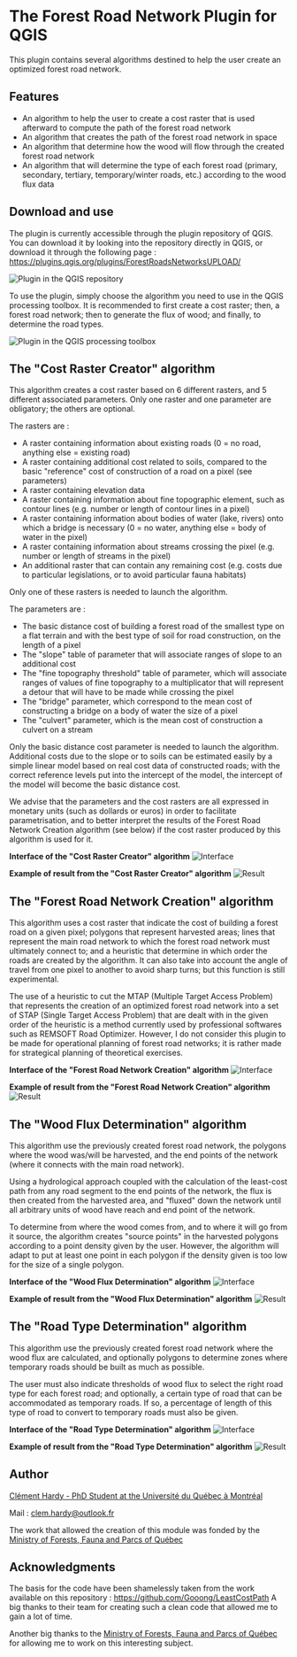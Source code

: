 # The Forest Road Network Plugin for QGIS

This plugin contains several algorithms destined to help the user create an optimized forest road network.

## Features

- An algorithm to help the user to create a cost raster that is used afterward to compute the path of the forest road network
- An algorithm that creates the path of the forest road network in space
- An algorithm that determine how the wood will flow through the created forest road network
- An algorithm that will determine the type of each forest road (primary, secondary, tertiary, temporary/winter roads, etc.) according to the wood flux data


## Download and use

The plugin is currently accessible through the plugin repository of QGIS. You can download it by looking into the repository directly in QGIS, or download it through the following page : https://plugins.qgis.org/plugins/ForestRoadsNetworksUPLOAD/

![Plugin in the QGIS repository](Test_data/images/PluginInRepository.PNG)

To use the plugin, simply choose the algorithm you need to use in the QGIS processing toolbox. It is recommended to first create a cost raster; then, a forest road network; then to generate the flux of wood; and finally, to determine the road types.

![Plugin in the QGIS processing toolbox](Test_data/images/PluginInToolbox.PNG)

## The "Cost Raster Creator" algorithm

This algorithm creates a cost raster based on 6 different rasters, and 5 different associated parameters. Only one raster and one parameter are obligatory; the others are optional.

The rasters are :

- A raster containing information about existing roads (0 = no road, anything else = existing road)
- A raster containing additional cost related to soils, compared to the basic "reference" cost of construction of a road on a pixel (see parameters)
- A raster containing elevation data
- A raster containing information about fine topographic element, such as contour lines (e.g. number or length of contour lines in a pixel)
- A raster containing information about bodies of water (lake, rivers) onto which a bridge is necessary (0 = no water, anything else = body of water in the pixel)
- A raster containing information about streams crossing the pixel (e.g. number or length of streams in the pixel)
- An additional raster that can contain any remaining cost (e.g. costs due to particular legislations, or to avoid particular fauna habitats)

Only one of these rasters is needed to launch the algorithm.

The parameters are :

- The basic distance cost of building a forest road of the smallest type on a flat terrain and with the best type of soil for road construction, on the length of a pixel
- The "slope" table of parameter that will associate ranges of slope to an additional cost
- The "fine topography threshold" table of parameter, which will associate ranges of values of fine topography to a multiplicator that will represent a detour that will have to be made while crossing the pixel
- The "bridge" parameter, which correspond to the mean cost of constructing a bridge on a body of water the size of a pixel
- The "culvert" parameter, which is the mean cost of construction a culvert on a stream

Only the basic distance cost parameter is needed to launch the algorithm. Additional costs due to the slope or to soils can be estimated easily by a simple linear model based on real cost data of constructed roads; with the correct reference levels put into the intercept of the model, the intercept of the model will become the basic distance cost.

We advise that the parameters and the cost rasters are all expressed in monetary units (such as dollards or euros) in order to facilitate parametrisation, and to better interpret the results of the Forest Road Network Creation algorithm (see below) if the cost raster produced by this algorithm is used for it.
 
**Interface of the "Cost Raster Creator" algorithm**
![Interface](Test_data/images/CostRasterCreator_Interface.PNG)

**Example of result from the "Cost Raster Creator" algorithm**
![Result](Test_data/images/CostRasterCreator_Result.png)


## The "Forest Road Network Creation" algorithm

This algorithm uses a cost raster that indicate the cost of building a forest road on a given pixel; polygons that represent harvested areas; lines that represent the main road network to which the forest road network must ultimately connect to; and a heuristic that determine in which order the roads are created by the algorithm. It can also take into account the angle of travel from one pixel to another to avoid sharp turns; but this function is still experimental.

The use of a heuristic to cut the MTAP (Multiple Target Access Problem) that represents the creation of an optimized forest road network into a set of STAP (Single Target Access Problem) that are dealt with in the given order of the heuristic is a method currently used by professional softwares such as REMSOFT Road Optimizer. However, I do not consider this plugin to be made for operational planning of forest road networks; it is rather made for strategical planning of theoretical exercises. 
 
**Interface of the "Forest Road Network Creation" algorithm**
![Interface](Test_data/images/ForestRoadNetworkCreation_Interface.PNG)

**Example of result from the "Forest Road Network Creation" algorithm**
![Result](Test_data/images/ForestRoadNetworkCreation_Result.png)


## The "Wood Flux Determination" algorithm

This algorithm use the previously created forest road network, the polygons where the wood was/will be harvested, and the end points of the network (where it connects with the main road network). 

Using a hydrological approach coupled with the calculation of the least-cost path from any road segment to the end points of the network, the flux is then created from the harvested area, and "fluxed" down the network until all arbitrary units of wood have reach and end point of the network.

To determine from where the wood comes from, and to where it will go from it source, the algorithm creates "source points" in the harvested polygons according to a point density given by the user. However, the algorithm will adapt to put at least one point in each polygon if the density given is too low for the size of a single polygon.
 
**Interface of the "Wood Flux Determination" algorithm**
![Interface](Test_data/images/WoodFluxDetermination_Interface.PNG)

**Example of result from the "Wood Flux Determination" algorithm**
![Result](Test_data/images/WoodFluxDetermination_Result.png)

## The "Road Type Determination" algorithm

This algorithm use the previously created forest road network where the wood flux are calculated, and optionally polygons to determine zones where temporary roads should be built as much as possible.

The user must also indicate thresholds of wood flux to select the right road type for each forest road; and optionally, a certain type of road that can be accommodated as temporary roads. If so, a percentage of length of this type of road to convert to temporary roads must also be given.

**Interface of the "Road Type Determination" algorithm**
![Interface](Test_data/images/RoadTypeDetermination_Interface.PNG)

**Example of result from the "Road Type Determination" algorithm**
![Result](Test_data/images/RoadTypeDetermination_Result.png)


## Author

[Clément Hardy - PhD Student at the Université du Québec à Montréal](http://www.cef-cfr.ca/index.php?n=Membres.ClementHardy)

Mail : clem.hardy@outlook.fr

The work that allowed the creation of this module was fonded by the [Ministry of Forests, Fauna and Parcs of Québec](https://mffp.gouv.qc.ca/)

## Acknowledgments

The basis for the code have been shamelessly taken from the work available on this repository : https://github.com/Gooong/LeastCostPath
A big thanks to their team for creating such a clean code that allowed me to gain a lot of time.

Another big thanks to the [Ministry of Forests, Fauna and Parcs of Québec](https://mffp.gouv.qc.ca/) for allowing me to work on this interesting subject.
